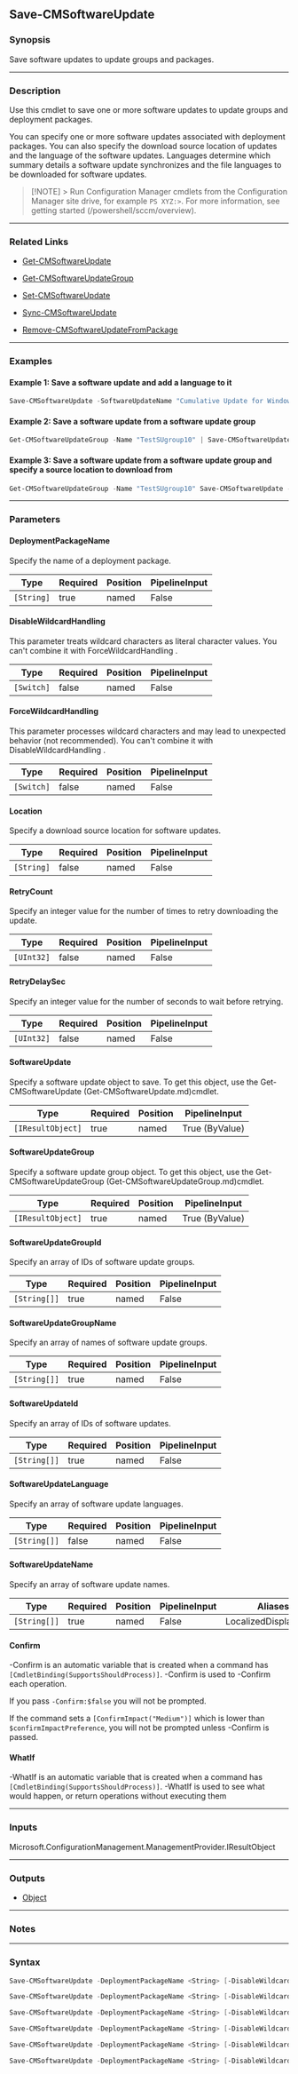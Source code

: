 Save-CMSoftwareUpdate
---------------------




### Synopsis
Save software updates to update groups and packages.



---


### Description

Use this cmdlet to save one or more software updates to update groups and deployment packages.



You can specify one or more software updates associated with deployment packages. You can also specify the download source location of updates and the language of the software updates. Languages determine which summary details a software update synchronizes and the file languages to be downloaded for software updates.



> [!NOTE] > Run Configuration Manager cmdlets from the Configuration Manager site drive, for example `PS XYZ:>`. For more information, see getting started (/powershell/sccm/overview).



---


### Related Links
* [Get-CMSoftwareUpdate](Get-CMSoftwareUpdate)



* [Get-CMSoftwareUpdateGroup](Get-CMSoftwareUpdateGroup)



* [Set-CMSoftwareUpdate](Set-CMSoftwareUpdate)



* [Sync-CMSoftwareUpdate](Sync-CMSoftwareUpdate)



* [Remove-CMSoftwareUpdateFromPackage](Remove-CMSoftwareUpdateFromPackage)





---


### Examples
#### Example 1: Save a software update and add a language to it
```PowerShell
Save-CMSoftwareUpdate -SoftwareUpdateName "Cumulative Update for Windows 10 (KB3095020)" -DeploymentPackageName "Package01" -SoftwareUpdateLanguage "English"
```

#### Example 2: Save a software update from a software update group
```PowerShell
Get-CMSoftwareUpdateGroup -Name "TestSUgroup10" | Save-CMSoftwareUpdate -DeploymentPackageName "Package01"
```

#### Example 3: Save a software update from a software update group and specify a source location to download from
```PowerShell
Get-CMSoftwareUpdateGroup -Name "TestSUgroup10" Save-CMSoftwareUpdate -Location "\\Server01\Updates" -DeploymentPackageName "Package01"
```



---


### Parameters
#### **DeploymentPackageName**

Specify the name of a deployment package.






|Type      |Required|Position|PipelineInput|
|----------|--------|--------|-------------|
|`[String]`|true    |named   |False        |



#### **DisableWildcardHandling**

This parameter treats wildcard characters as literal character values. You can't combine it with ForceWildcardHandling .






|Type      |Required|Position|PipelineInput|
|----------|--------|--------|-------------|
|`[Switch]`|false   |named   |False        |



#### **ForceWildcardHandling**

This parameter processes wildcard characters and may lead to unexpected behavior (not recommended). You can't combine it with DisableWildcardHandling .






|Type      |Required|Position|PipelineInput|
|----------|--------|--------|-------------|
|`[Switch]`|false   |named   |False        |



#### **Location**

Specify a download source location for software updates.






|Type      |Required|Position|PipelineInput|
|----------|--------|--------|-------------|
|`[String]`|false   |named   |False        |



#### **RetryCount**

Specify an integer value for the number of times to retry downloading the update.






|Type      |Required|Position|PipelineInput|
|----------|--------|--------|-------------|
|`[UInt32]`|false   |named   |False        |



#### **RetryDelaySec**

Specify an integer value for the number of seconds to wait before retrying.






|Type      |Required|Position|PipelineInput|
|----------|--------|--------|-------------|
|`[UInt32]`|false   |named   |False        |



#### **SoftwareUpdate**

Specify a software update object to save. To get this object, use the Get-CMSoftwareUpdate (Get-CMSoftwareUpdate.md)cmdlet.






|Type             |Required|Position|PipelineInput |
|-----------------|--------|--------|--------------|
|`[IResultObject]`|true    |named   |True (ByValue)|



#### **SoftwareUpdateGroup**

Specify a software update group object. To get this object, use the Get-CMSoftwareUpdateGroup (Get-CMSoftwareUpdateGroup.md)cmdlet.






|Type             |Required|Position|PipelineInput |
|-----------------|--------|--------|--------------|
|`[IResultObject]`|true    |named   |True (ByValue)|



#### **SoftwareUpdateGroupId**

Specify an array of IDs of software update groups.






|Type        |Required|Position|PipelineInput|
|------------|--------|--------|-------------|
|`[String[]]`|true    |named   |False        |



#### **SoftwareUpdateGroupName**

Specify an array of names of software update groups.






|Type        |Required|Position|PipelineInput|
|------------|--------|--------|-------------|
|`[String[]]`|true    |named   |False        |



#### **SoftwareUpdateId**

Specify an array of IDs of software updates.






|Type        |Required|Position|PipelineInput|
|------------|--------|--------|-------------|
|`[String[]]`|true    |named   |False        |



#### **SoftwareUpdateLanguage**

Specify an array of software update languages.






|Type        |Required|Position|PipelineInput|
|------------|--------|--------|-------------|
|`[String[]]`|false   |named   |False        |



#### **SoftwareUpdateName**

Specify an array of software update names.






|Type        |Required|Position|PipelineInput|Aliases             |
|------------|--------|--------|-------------|--------------------|
|`[String[]]`|true    |named   |False        |LocalizedDisplayName|



#### **Confirm**
-Confirm is an automatic variable that is created when a command has ```[CmdletBinding(SupportsShouldProcess)]```.
-Confirm is used to -Confirm each operation.

If you pass ```-Confirm:$false``` you will not be prompted.


If the command sets a ```[ConfirmImpact("Medium")]``` which is lower than ```$confirmImpactPreference```, you will not be prompted unless -Confirm is passed.

#### **WhatIf**
-WhatIf is an automatic variable that is created when a command has ```[CmdletBinding(SupportsShouldProcess)]```.
-WhatIf is used to see what would happen, or return operations without executing them


---


### Inputs
Microsoft.ConfigurationManagement.ManagementProvider.IResultObject





---


### Outputs
* [Object](https://learn.microsoft.com/en-us/dotnet/api/System.Object)






---


### Notes




---


### Syntax
```PowerShell
Save-CMSoftwareUpdate -DeploymentPackageName <String> [-DisableWildcardHandling] [-ForceWildcardHandling] [-Location <String>] [-RetryCount <UInt32>] [-RetryDelaySec <UInt32>] -SoftwareUpdate <IResultObject> [-SoftwareUpdateLanguage <String[]>] [-Confirm] [-WhatIf] [<CommonParameters>]
```
```PowerShell
Save-CMSoftwareUpdate -DeploymentPackageName <String> [-DisableWildcardHandling] [-ForceWildcardHandling] [-Location <String>] [-RetryCount <UInt32>] [-RetryDelaySec <UInt32>] -SoftwareUpdateGroup <IResultObject> [-SoftwareUpdateLanguage <String[]>] [-Confirm] [-WhatIf] [<CommonParameters>]
```
```PowerShell
Save-CMSoftwareUpdate -DeploymentPackageName <String> [-DisableWildcardHandling] [-ForceWildcardHandling] [-Location <String>] [-RetryCount <UInt32>] [-RetryDelaySec <UInt32>] -SoftwareUpdateGroupId <String[]> [-SoftwareUpdateLanguage <String[]>] [-Confirm] [-WhatIf] [<CommonParameters>]
```
```PowerShell
Save-CMSoftwareUpdate -DeploymentPackageName <String> [-DisableWildcardHandling] [-ForceWildcardHandling] [-Location <String>] [-RetryCount <UInt32>] [-RetryDelaySec <UInt32>] -SoftwareUpdateGroupName <String[]> [-SoftwareUpdateLanguage <String[]>] [-Confirm] [-WhatIf] [<CommonParameters>]
```
```PowerShell
Save-CMSoftwareUpdate -DeploymentPackageName <String> [-DisableWildcardHandling] [-ForceWildcardHandling] [-Location <String>] [-RetryCount <UInt32>] [-RetryDelaySec <UInt32>] -SoftwareUpdateId <String[]> [-SoftwareUpdateLanguage <String[]>] [-Confirm] [-WhatIf] [<CommonParameters>]
```
```PowerShell
Save-CMSoftwareUpdate -DeploymentPackageName <String> [-DisableWildcardHandling] [-ForceWildcardHandling] [-Location <String>] [-RetryCount <UInt32>] [-RetryDelaySec <UInt32>] [-SoftwareUpdateLanguage <String[]>] -SoftwareUpdateName <String[]> [-Confirm] [-WhatIf] [<CommonParameters>]
```
